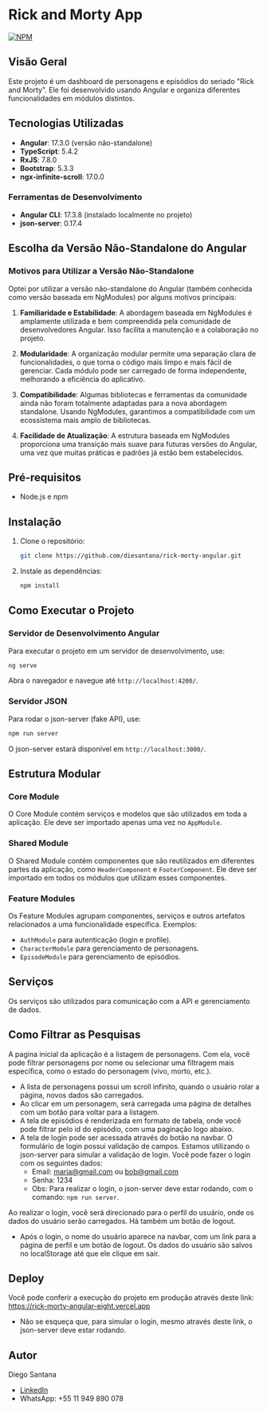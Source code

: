 # Rick and Morty App
[![NPM](https://img.shields.io/npm/l/react)](https://github.com/diesantana/rick-morty-angular/blob/main/LICENSE)

## Visão Geral

Este projeto é um dashboard de personagens e episódios do seriado "Rick and Morty". Ele foi desenvolvido usando Angular e organiza diferentes funcionalidades em módulos distintos.

## Tecnologias Utilizadas
- **Angular**: 17.3.0 (versão não-standalone)
- **TypeScript**: 5.4.2
- **RxJS**: 7.8.0
- **Bootstrap**: 5.3.3
- **ngx-infinite-scroll**: 17.0.0

### Ferramentas de Desenvolvimento

- **Angular CLI**: 17.3.8 (instalado localmente no projeto)
- **json-server**: 0.17.4

## Escolha da Versão Não-Standalone do Angular

### Motivos para Utilizar a Versão Não-Standalone

Optei por utilizar a versão não-standalone do Angular (também conhecida como versão baseada em NgModules) por alguns motivos principais:

1. **Familiaridade e Estabilidade**: A abordagem baseada em NgModules é amplamente utilizada e bem compreendida pela comunidade de desenvolvedores Angular. Isso facilita a manutenção e a colaboração no projeto.

2. **Modularidade**: A organização modular permite uma separação clara de funcionalidades, o que torna o código mais limpo e mais fácil de gerenciar. Cada módulo pode ser carregado de forma independente, melhorando a eficiência do aplicativo.

3. **Compatibilidade**: Algumas bibliotecas e ferramentas da comunidade ainda não foram totalmente adaptadas para a nova abordagem standalone. Usando NgModules, garantimos a compatibilidade com um ecossistema mais amplo de bibliotecas.

4. **Facilidade de Atualização**: A estrutura baseada em NgModules proporciona uma transição mais suave para futuras versões do Angular, uma vez que muitas práticas e padrões já estão bem estabelecidos.

## Pré-requisitos

- Node.js e npm

## Instalação

1. Clone o repositório:
   ```bash
   git clone https://github.com/diesantana/rick-morty-angular.git
   ```

2. Instale as dependências:
   ```bash
   npm install
   ```

## Como Executar o Projeto

### Servidor de Desenvolvimento Angular

Para executar o projeto em um servidor de desenvolvimento, use:
```bash
ng serve
```

Abra o navegador e navegue até `http://localhost:4200/`.

### Servidor JSON

Para rodar o json-server (fake API), use:
```bash
npm run server
```

O json-server estará disponível em `http://localhost:3000/`.

## Estrutura Modular

### Core Module

O Core Module contém serviços e modelos que são utilizados em toda a aplicação. Ele deve ser importado apenas uma vez no `AppModule`.

### Shared Module

O Shared Module contém componentes que são reutilizados em diferentes partes da aplicação, como `HeaderComponent` e `FooterComponent`. Ele deve ser importado em todos os módulos que utilizam esses componentes.

### Feature Modules

Os Feature Modules agrupam componentes, serviços e outros artefatos relacionados a uma funcionalidade específica. Exemplos:
- `AuthModule` para autenticação (login e profile).
- `CharacterModule` para gerenciamento de personagens.
- `EpisodeModule` para gerenciamento de episódios.

## Serviços

Os serviços são utilizados para comunicação com a API e gerenciamento de dados.

## Como Filtrar as Pesquisas

A pagina inicial da aplicação é a listagem de personagens. Com ela, você pode filtrar personagens por nome ou selecionar uma filtragem mais específica, como o estado do personagem (vivo, morto, etc.).

- A lista de personagens possui um scroll infinito, quando o usuário rolar a página, novos dados são carregados.
- Ao clicar em um personagem, será carregada uma página de detalhes com um botão para voltar para a listagem.
- A tela de episódios é renderizada em formato de tabela, onde você pode filtrar pelo id do episódio, com uma paginação logo abaixo.
- A tela de login pode ser acessada através do botão na navbar. O formulário de login possui validação de campos. Estamos utilizando o json-server para simular a validação de login. Você pode fazer o login com os seguintes dados:
  - Email: maria@gmail.com ou bob@gmail.com
  - Senha: 1234
  - Obs: Para realizar o login, o json-server deve estar rodando, com o comando: `npm run server`.

Ao realizar o login, você será direcionado para o perfil do usuário, onde os dados do usuário serão carregados. Há também um botão de logout.

- Após o login, o nome do usuário aparece na navbar, com um link para a página de perfil e um botão de logout. Os dados do usuário são salvos no localStorage até que ele clique em sair.

## Deploy

Você pode conferir a execução do projeto em produção através deste link: https://rick-morty-angular-eight.vercel.app

- Não se esqueça que, para simular o login, mesmo através deste link, o json-server deve estar rodando.

## Autor
Diego Santana
- [LinkedIn](https://www.linkedin.com/in/die-santana/)
- WhatsApp: +55 11 949 890 078
